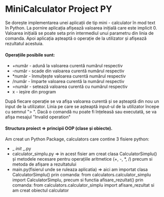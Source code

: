 # MiniCalculator Project PY


Se dorește implementarea unei aplicații de tip mini - calculator în mod text în Python. La pornire aplicația afișează valoarea inițială care este
implicit 0. Valoarea inițială se poate seta prin intermediul unui parametru din linia de comanda. Apoi aplicația așteaptă o operație de la utilizator și
afișează rezultatul acestuia.

#### Operațiile posibile sunt:
  - +număr - adună la valoarea curentă numărul respectiv
  - -număr - scade din valoarea curentă numărul respectiv
  - *număr - înmulțește valoarea curentă numărul respectiv
  - /număr - împarte valoarea curentă la numărul respectiv
  - =număr - setează valoarea curentă cu numărul respectiv
  - x - ieșire din program

După fiecare operație se va afișa valoarea curentă și se așteaptă din nou un input de la utilizator. Linia pe care se așteaptă input-ul de la utilizator
începe cu semnul "> ".
Dacă o comandă nu poate fi înțeleasă sau executată, se va afișa mesajul "Invalid operation"

#### Structura proiect => principii OOP (clase și obiecte). 

Am creat un Python Package, calculators care contine 3 fisiere python:
  - _ _init_ _.py 
  - calculator_simplu.py => in acest fisier am creat clasa CalculatorSimplu() și metodele necesare pentru operațiile aritmetice (+, -, *, /) precum si metoda de afișare a rezultatului
  - main.py(fisierul unde se ruleaza aplicatia) => aici am importat clasa CalculatorSimplu() prin comanda: from calculators.calculator_simplu import CalculatorSimplu, precum si functia afisare_rezultat() prin comanda: from calculators.calculator_simplu import afisare_rezultat si am creat obiectul calculator

  


